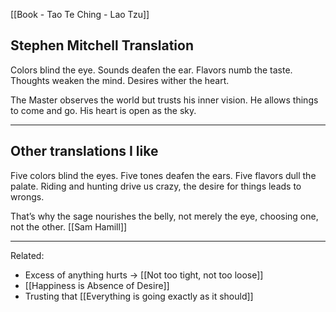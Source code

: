 [[Book - Tao Te Ching - Lao Tzu]]

## Stephen Mitchell Translation
Colors blind the eye.
Sounds deafen the ear.
Flavors numb the taste.
Thoughts weaken the mind.
Desires wither the heart.

The Master observes the world
but trusts his inner vision.
He allows things to come and go.
His heart is open as the sky.

-------------------
## Other translations I like
Five colors blind the eyes.
Five tones deafen the ears.
Five flavors dull the palate.
Riding and hunting drive us crazy,
the desire for things leads to wrongs.

That’s why the sage
nourishes the belly, not merely the eye,
choosing one, not the other. [[Sam Hamill]]

-------------------

Related: 
- Excess of anything hurts → [[Not too tight, not too loose]]
- [[Happiness is Absence of Desire]]
- Trusting that [[Everything is going exactly as it should]]